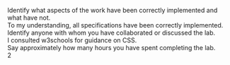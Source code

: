 Identify what aspects of the work have been correctly implemented and what have not.  
      To my understanding, all specifications have been correctly implemented.    
Identify anyone with whom you have collaborated or discussed the lab.  
      I consulted w3schools for guidance on CSS.    
Say approximately how many hours you have spent completing the lab.  
      2  
